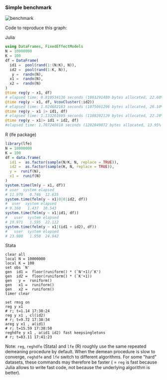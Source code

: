 ### Simple benchmark 
![benchmark](https://cdn.rawgit.com/matthieugomez/FixedEffectModels.jl/master/files/result2.svg)

Code to reproduce this graph:

  Julia
  ```julia
  using DataFrames, FixedEffectModels
  N = 10000000
  K = 100
  df = DataFrame(
    id1 =  pool(rand(1:(N/K), N)),
    id2 =  pool(rand(1:K, N)),
     y =  randn(N),
    x1 =  randn(N),
    x2 =  randn(N)
  )
  @time reg(y ~ x1, df)
  # elapsed time: 0.819534136 seconds (1061291480 bytes allocated, 22.60% gc time)
  @time reg(y ~ x1, df, VcovCluster(:id2))
  # elapsed time: 1.024682163 seconds (1075061296 bytes allocated, 26.10% gc time)
  @time reg(y ~ x1 |> id1, df)
  # elapsed time: 1.133261605 seconds (1188282120 bytes allocated, 22.28% gc time)
  @time reg(y ~ x1|> id1 + id2, df)
  #elapsed time: 1.707240818 seconds (1202049072 bytes allocated, 13.95% gc time)
  ````

  R (lfe package)
  ```R
  library(lfe)
  N = 10000000
  K = 100
  df = data.frame(
    id1 =  as.factor(sample(N/K, N, replace = TRUE)),
    id2 =  as.factor(sample(K, N, replace = TRUE)),
    y =  runif(N),
    x1 =  runif(N)
  )
  system.time(lm(y ~ x1, df))
  # user  system elapsed 
  # 11.970   0.746  12.635 
  system.time(felm(y ~ x1|0|0|id2, df))
  #  user  system elapsed 
  # 9.160   1.437  10.543 
  system.time(felm(y ~ x1|id1, df))
  #   user  system elapsed 
  # 19.971   1.595  22.112 
  system.time(felm(y ~ x1|(id1 + id2), df))
  #   user  system elapsed 
  # 23.980   1.950  24.942 
  ```



  Stata
  ```
  clear all
  local N = 10000000
  local K = 100
  set obs `N'
  gen  id1 =  floor(runiform() * (`N'+1)/`K')
  gen  id2 =  floor(runiform() * (`K'+1))
  gen   y =  runiform()
  gen   x1 =  runiform()
  gen   x2 =  runiform()
  timer clear

  set rmsg on
  reg y x1 
  # r; t=1.14 17:38:24
  reg y x1 , cl(id2)
  # r; t=9.72 17:38:34
  areg y x1 , a(id1)
  # r; t=15.59 17:38:50
  reghdfe y x1 , a(id1 id2) fast keepsingletons
  # r; t=83.11 17:41:23
  ````






Note: `reg`, `reghdfe` (Stata) and `lfe` (R) roughly use the same repeated demeaning procedure by default. When the demean procedure is slow to converge, `reghdfe` and `lfe` switch to different algorithms. For some "hard" datasets, these commands may therefore be faster ( = `reg` is fast because Julia allows to write fast code, not because the underlying algorithm is better).

